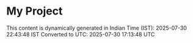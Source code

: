 # My Project

This content is dynamically generated in Indian Time (IST): 2025-07-30 22:43:48 IST
Converted to UTC: 2025-07-30 17:13:48 UTC
